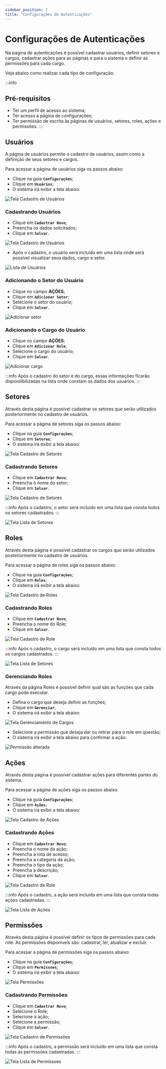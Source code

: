 ```yaml
---
sidebar_position: 7
title: "Configurações de Autenticações"
---
```


# Configurações de Autenticações

Na página de autenticações é possível cadastrar usuários, definir setores e cargos, cadastrar ações para as páginas e para o sistema e definir as permissões para cada cargo.

Veja abaixo como realizar cada tipo de configuração:

:::info

## Pré-requisitos

- Ter um perfil de acesso ao sistema;
- Ter acesso à página de configurações;
- Ter permissão de escrita às páginas de usuários, setores, roles, ações e permissões.
  :::

## Usuários

A página de usuários permite o cadastro de usuários, assim como a definição de seus setores e cargos.

Para acessar a página de usuários siga os passos abaixo:

- Clique na guia **`Configurações`**;
- Clique em **`Usuários`**;
- O sistema irá exibir a tela abaixo:

![Tela Cadastro de Usuários](/img/images/tela_usuarios.png)

### Cadastrando Usuários

- Clique em **`Cadastrar Novo`**;
- Preencha os dados solicitados;
- Clique em **`Salvar`**.

![Tela Cadastro de Usuários](/img/images/cadastrar_usuario.png)

- Após o cadastro, o usuário será incluído em uma lista onde será possível visualizar seus dados, cargo e setor.

![Lista de Usuários](/img/images/lista_usuario.png)

### Adicionando o Setor do Usuário

- Clique no campo **AÇÕES**;
- Clique em **`Adicionar Setor`**;
- Selecione o setor do usuário;
- Clique em **`Salvar`**.

![Adicionar setor](/img/images/adicionar_setor.png)

### Adicionando o Cargo do Usuário

- Clique no campo **AÇÕES**;
- Clique em **`Adicionar Role`**;
- Selecione o cargo do usuário;
- Clique em **`Salvar`**.

![Adicionar cargo](/img/images/adicionar_role.png)

:::info
Após o cadastro do setor e do cargo, essas informações ficarão disponilibilizadas na lista onde constam os dados dos usuários.
:::

## Setores

Através desta página é possível cadastrar os setores que serão utilizados posteriormente no cadastro de usuários.

Para acessar a página de setores siga os passos abaixo:

- Clique na guia **`Configurações`**;
- Clique em **`Setores`**;
- O sistema irá exibir a tela abaixo:

![Tela Cadastro de Setores](/img/images/tela_setores.png)

### Cadastrando Setores

- Clique em **`Cadastrar Novo`**;
- Preencha o nome do setor;
- Clique em **`Salvar`**.

![Tela Cadastro de Setores](/img/images/cadastrar_setor.png)

:::info
Após o cadastro, o setor será incluído em uma lista que consta todos os setores cadastrados.
:::

![Tela Lista de Setores](/img/images/lista_setores.png)

## Roles

Através desta página é possível cadastrar os cargos que serão utilizados posteriormente no cadastro de usuários.

Para acessar a página de roles siga os passos abaixo:

- Clique na guia **`Configurações`**;
- Clique em **`Roles`**;
- O sistema irá exibir a tela abaixo:

![Tela Cadastro de Roles](/img/images/tela_roles.png)

### Cadastrando Roles

- Clique em **`Cadastrar Novo`**;
- Preencha o nome do Role;
- Clique em **`Salvar`**.

![Tela Cadastro de Role](/img/images/cadastro_roles.png)

:::info
Após o cadastro, o cargo será incluído em uma lista que consta todos os cargos cadastrados.
:::

![Tela Lista de Setores](/img/images/lista_roles.png)

### Gerenciando Roles

Através da página Roles é possível definir qual são as funções que cada cargo pode executar.

- Defina o cargo que deseja definir as funções;
- Clique em **`Gerenciar`**;
- O sistema irá exibir a tela abaixo:

![Tela Gerenciamento de Cargos](/img/images/gerenciar_role.png)

- Selecione a permissão que deseja dar ou retirar para o role em questão;
- O sistema irá exibir a tela abaixo para confirmar a ação:

![Permissão alterada](/img/images/permissao_alterada.png)

## Ações

Através desta página é possível cadastrar ações para diferentes partes do sistema.

Para acessar a página de ações siga os passos abaixo:

- Clique na guia **`Configurações`**;
- Clique em **`Ações`**;
- O sistema irá exibir a tela abaixo:

![Tela Cadastro de Ações](/img/images/tela_acoes.png)

### Cadastrando Ações

- Clique em **`Cadastrar Novo`**;
- Preencha o nome da ação;
- Preencha a rota de acesso;
- Preencha a categoria da ação;
- Preencha o tipo da ação;
- Preencha a descrição;
- Clique em **`Salvar`**.

![Tela Cadastro de Role](/img/images/cadastrar_acao.png)

:::info
Após o cadastro, a ação será incluída em uma lista que consta todas ações cadastradas.
:::

![Tela Lista de Ações](/img/images/lista_acoes.png)

## Permissões

Através desta página é possível definir os tipos de permissões para cada role. As permissões disponíveis são: cadastrar, ler, atualizar e excluir.

Para acessar a página de permissões siga os passos abaixo:

- Clique na guia **`Configurações`**;
- Clique em **`Permissoes`**;
- O sistema irá exibir a tela abaixo:

![Tela Permissões](/img/images/tela_permissoes.png)

### Cadastrando Permissões

- Clique em **`Cadastrar Novo`**;
- Selecione o Role;
- Selecione a ação;
- Selecione a permissão;
- Clique em **`Salvar`**.

![Tela Cadastro de Permissões](/img/images/cadastrar_permissao.png)

:::info
Após o cadastro, a permissão será incluído em uma lista que consta todas as permissões cadastradas.
:::

![Tela Lista de Permissoes](/img/images/lista_permissoes.png)
